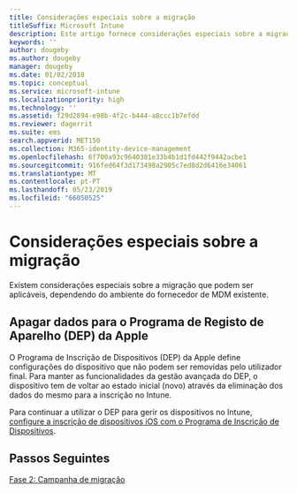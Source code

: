 ```yaml
---
title: Considerações especiais sobre a migração
titleSuffix: Microsoft Intune
description: Este artigo fornece considerações especiais sobre a migração antes de iniciar uma campanha de migração para o Microsoft Intune.
keywords: ''
author: dougeby
ms.author: dougeby
manager: dougeby
ms.date: 01/02/2018
ms.topic: conceptual
ms.service: microsoft-intune
ms.localizationpriority: high
ms.technology: ''
ms.assetid: f29d2894-e98b-4f2c-b444-a8ccc1b7efdd
ms.reviewer: dagerrit
ms.suite: ems
search.appverid: MET150
ms.collection: M365-identity-device-management
ms.openlocfilehash: 6f700a93c9640381e33b4b1d1fd442f9442acbe1
ms.sourcegitcommit: 916fed64f3d173498a2905c7ed8d2d6416e34061
ms.translationtype: MT
ms.contentlocale: pt-PT
ms.lasthandoff: 05/23/2019
ms.locfileid: "66050525"
---
```

# <a name="special-migration-considerations"></a>Considerações especiais sobre a migração

Existem considerações especiais sobre a migração que podem ser aplicáveis, dependendo do ambiente do fornecedor de MDM existente.

## <a name="wipe-for-apples-device-enrollment-program-dep"></a>Apagar dados para o Programa de Registo de Aparelho (DEP) da Apple

O Programa de Inscrição de Dispositivos (DEP) da Apple define configurações do dispositivo que não podem ser removidas pelo utilizador final. Para manter as funcionalidades da gestão avançada do DEP, o dispositivo tem de voltar ao estado inicial (novo) através da eliminação dos dados do mesmo para a inscrição no Intune.

Para continuar a utilizar o DEP para gerir os dispositivos no Intune, [configure a inscrição de dispositivos iOS com o Programa de Inscrição de Dispositivos](device-enrollment-program-enroll-ios.md).


## <a name="next-steps"></a>Passos Seguintes

[Fase 2: Campanha de migração](migration-guide-campaign.md)
